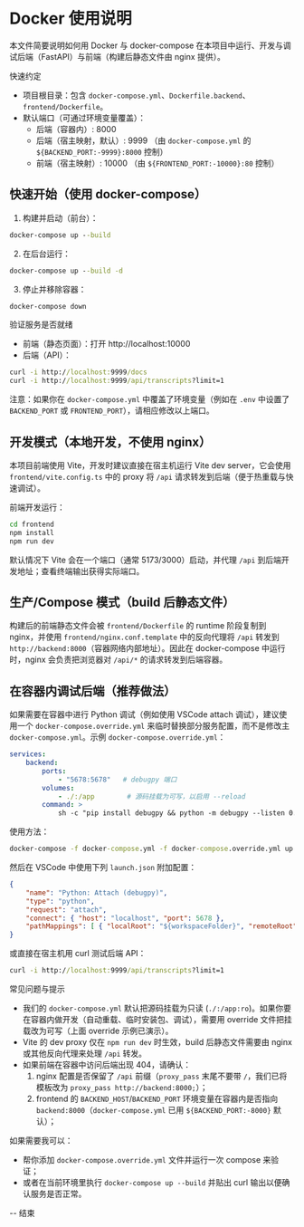 Docker 使用说明
=================

本文件简要说明如何用 Docker 与 docker-compose 在本项目中运行、开发与调试后端（FastAPI）与前端（构建后静态文件由 nginx 提供）。

快速约定
- 项目根目录：包含 `docker-compose.yml`、`Dockerfile.backend`、`frontend/Dockerfile`。
- 默认端口（可通过环境变量覆盖）：
	- 后端（容器内）: 8000
	- 后端（宿主映射，默认）: 9999 （由 `docker-compose.yml` 的 `${BACKEND_PORT:-9999}:8000` 控制）
	- 前端（宿主映射）: 10000 （由 `${FRONTEND_PORT:-10000}:80` 控制）

快速开始（使用 docker-compose）
--------------------------------

1. 构建并启动（前台）：

```cmd
docker-compose up --build
```

2. 在后台运行：

```cmd
docker-compose up --build -d
```

3. 停止并移除容器：

```cmd
docker-compose down
```

验证服务是否就绪
- 前端（静态页面）：打开 http://localhost:10000
- 后端（API）：

```cmd
curl -i http://localhost:9999/docs
curl -i http://localhost:9999/api/transcripts?limit=1
```

注意：如果你在 `docker-compose.yml` 中覆盖了环境变量（例如在 `.env` 中设置了 `BACKEND_PORT` 或 `FRONTEND_PORT`），请相应修改以上端口。

开发模式（本地开发，不使用 nginx）
----------------------------------

本项目前端使用 Vite，开发时建议直接在宿主机运行 Vite dev server，它会使用 `frontend/vite.config.ts` 中的 proxy 将 `/api` 请求转发到后端（便于热重载与快速调试）。

前端开发运行：

```cmd
cd frontend
npm install
npm run dev
```

默认情况下 Vite 会在一个端口（通常 5173/3000）启动，并代理 `/api` 到后端开发地址；查看终端输出获得实际端口。

生产/Compose 模式（build 后静态文件）
----------------------------------

构建后的前端静态文件会被 `frontend/Dockerfile` 的 runtime 阶段复制到 nginx，并使用 `frontend/nginx.conf.template` 中的反向代理将 `/api` 转发到 `http://backend:8000`（容器网络内部地址）。因此在 docker-compose 中运行时，nginx 会负责把浏览器对 `/api/*` 的请求转发到后端容器。

在容器内调试后端（推荐做法）
--------------------------------

如果需要在容器中进行 Python 调试（例如使用 VSCode attach 调试），建议使用一个 `docker-compose.override.yml` 来临时替换部分服务配置，而不是修改主 `docker-compose.yml`。示例 `docker-compose.override.yml`：

```yaml
services:
	backend:
		ports:
			- "5678:5678"   # debugpy 端口
		volumes:
			- ./:/app        # 源码挂载为可写，以启用 --reload
		command: >
			sh -c "pip install debugpy && python -m debugpy --listen 0.0.0.0:5678 --wait-for-client -m uvicorn main:app --host 0.0.0.0 --port 8000 --reload"
```

使用方法：

```cmd
docker-compose -f docker-compose.yml -f docker-compose.override.yml up --build
```

然后在 VSCode 中使用下列 `launch.json` 附加配置：

```json
{
	"name": "Python: Attach (debugpy)",
	"type": "python",
	"request": "attach",
	"connect": { "host": "localhost", "port": 5678 },
	"pathMappings": [ { "localRoot": "${workspaceFolder}", "remoteRoot": "/app" } ]
}
```

或直接在宿主机用 curl 测试后端 API：

```cmd
curl -i http://localhost:9999/api/transcripts?limit=1
```

常见问题与提示
- 我们的 `docker-compose.yml` 默认把源码挂载为只读 (`./:/app:ro`)。如果你要在容器内做开发（自动重载、临时安装包、调试），需要用 override 文件把挂载改为可写（上面 override 示例已演示）。
- Vite 的 dev proxy 仅在 `npm run dev` 时生效，build 后静态文件需要由 nginx 或其他反向代理来处理 `/api` 转发。
- 如果前端在容器中访问后端出现 404，请确认：
	1. nginx 配置是否保留了 `/api` 前缀（`proxy_pass` 末尾不要带 `/`，我们已将模板改为 `proxy_pass http://backend:8000;`）；
	2. frontend 的 `BACKEND_HOST`/`BACKEND_PORT` 环境变量在容器内是否指向 `backend:8000`（`docker-compose.yml` 已用 `${BACKEND_PORT:-8000}` 默认）；

如果需要我可以：
- 帮你添加 `docker-compose.override.yml` 文件并运行一次 compose 来验证；
- 或者在当前环境里执行 `docker-compose up --build` 并贴出 curl 输出以便确认服务是否正常。

-- 结束

